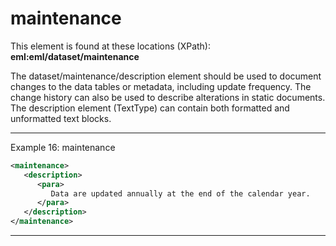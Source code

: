 
# maintenance

This element is found at these locations (XPath):  
**eml:eml/dataset/maintenance**

The dataset/maintenance/description element should be used to document
changes to the data tables or metadata, including update frequency. The
change history can also be used to describe alterations in static
documents. The description element (TextType) can contain both formatted
and unformatted text blocks.

---

Example 16: maintenance
```xml
<maintenance>
   <description>
      <para>
         Data are updated annually at the end of the calendar year.
      </para>
   </description>
</maintenance>
```
---